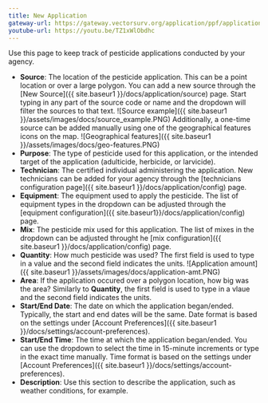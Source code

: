 ```yaml
---
title: New Application
gateway-url: https://gateway.vectorsurv.org/application/ppf/application
youtube-url: https://youtu.be/TZ1xWlObdhc
---
```

Use this page to keep track of pesticide applications conducted by your agency.

* **Source**: The location of the pesticide application. This can be a point location or over a large polygon. You can add a new source through the [New Source]({{ site.baseur1 }}/docs/application/source) page. Start typing in any part of the source code or name and the dropdown will filter the sources to that text.
![Source example]({{ site.baseur1 }}/assets/images/docs/source_example.PNG)
Additionally, a one-time source can be added manually using one of the geographical features icons on the map.
![Geographical features]({{ site.baseur1 }}/assets/images/docs/geo-features.PNG)
* **Purpose**: The type of pesticide used for this application, or the intended target of the application (adulticide, herbicide, or larvicide).
* **Technician**: The certified individual administering the application. New technicians can be added for your agency through the [technicians configuration page]({{ site.baseur1 }}/docs/application/config) page.
* **Equipment**: The equipment used to apply the pesticide. The list of equipment types in the dropdown can be adjusted through the [equipment configuration]({{ site.baseur1}}/docs/application/config) page.
* **Mix**: The pesticide mix used for this application. The list of mixes in the dropdown can be adjusted throught he [mix configuration]({{ site.baseur1 }}/docs/application/config) page.
* **Quantity**: How much pesticide was used? The first field is used to type in a value and the second field indicates the units.
![Application amount]({{ site.baseur1 }}/assets/images/docs/application-amt.PNG)
* **Area**: If the application occured over a polygon location, how big was the area? Similarly to **Quantity**, the first field is used to type in a vlaue and the second field indicates the units.
* **Start/End Date**: The date on which the application began/ended. Typically, the start and end dates will be the same. Date format is based on the settings under [Account Preferences]({{ site.baseur1 }}/docs/settings/account-preferences).
* **Start/End Time**: The time at which the application began/ended. You can use the dropdown to select the time in 15-minute increments or type in the exact time manually. Time format is based on the settings under [Account Preferences]({{ site.baseur1 }}/docs/settings/account-preferences).
* **Description**: Use this section to describe the application, such as weather conditions, for example.
